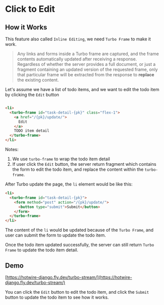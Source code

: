 # Click to Edit

## How it Works

This feature also called `Inline Editing`, we need `Turbo Frame` to make it work.

> Any links and forms inside a Turbo frame are captured, and the frame contents automatically updated after receiving a response. Regardless of whether the server provides a full document, or just a fragment containing an updated version of the requested frame, only that particular frame will be extracted from the response to **replace** the existing content.

Let's assume we have a list of todo items, and we want to edit the todo item by clicking the `Edit` button

```html

<li>
  <turbo-frame id="task-detail-{pk}" class="flex-1">
    <a href="/{pk}/update/">
      Edit
    </a>
    TODO item detail
  </turbo-frame>
</li>
```

Notes:

1. We use `turbo-frame` to wrap the todo item detail
2. If user click the `Edit` button, the server return fragment which contains the form to edit the todo item, and replace the content within the `turbo-frame`.

After Turbo update the page, the `li` element would be like this:

```html
<li>
  <turbo-frame id="task-detail-{pk}">
    <form method="post" action="/{pk}/update/">
      <button type="submit">Submit</button>
    </form>
  </turbo-frame>
</li>
```

The content of the `li` would be updated because of the `Turbo Frame`, and user can submit the form to update the todo item.

Once the todo item updated successfully, the server can still return `Turbo Frame` to update the todo item detail.

## Demo

[https://hotwire-django.fly.dev/turbo-stream/](https://hotwire-django.fly.dev/turbo-stream/)

You can click the `Edit` button to edit the todo item, and click the `Submit` button to update the todo item to see how it works.
